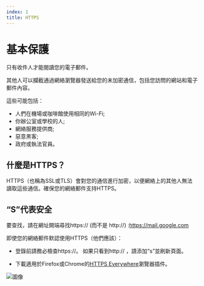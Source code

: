 ```yaml
---
index: 1
title: HTTPS
---
```

# 基本保護

只有收件人才能閱讀您的電子郵件。

其他人可以攔截通過網絡瀏覽器發送給您的未加密通信，包括您訪問的網站和電子郵件內容。

這些可能包括：

*   人們在機場或咖啡館使用相同的Wi-Fi;
*   你辦公室或學校的人;
*   網絡服務提供商;
*   惡意黑客;
*   政府或執法官員。

## 什麼是HTTPS？

HTTPS（也稱為SSL或TLS）會對您的通信進行加密，以便網絡上的其他人無法讀取這些通信。確保您的網絡郵件支持HTTPS。

## “S”代表安全

要查找，請在網址開端尋找https:// (而不是 http://) :https://mail.google.com

即使您的網絡郵件默認使用HTTPS（他們應該）：

*   登錄前請務必檢查https://。 如果只看到http:// ，請添加“s”並刷新頁面。

*   下載適用於Firefox或Chrome的[HTTPS Everywhere](https://www.eff.org/https-everywhere)瀏覽器插件。

![圖像](email1.png)